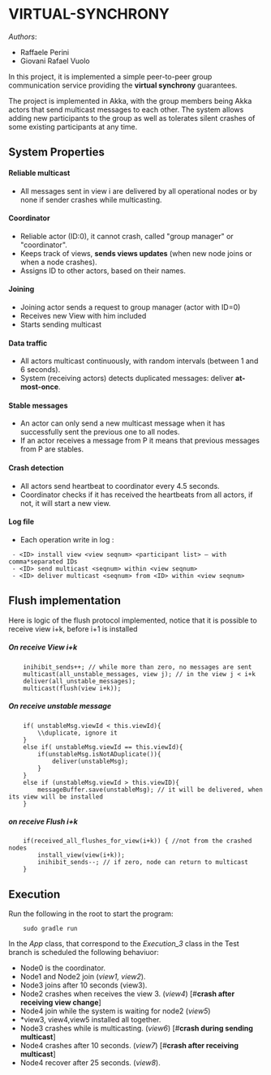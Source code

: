 # VIRTUAL-SYNCHRONY

*Authors*:
- Raffaele Perini
- Giovani Rafael Vuolo

In this project, it is implemented a simple peer-to-peer group communication service providing the **virtual synchrony** guarantees.

The project is implemented in Akka, with the group members being Akka actors that send multicast messages to each other.  The system allows adding new participants to the group as well as tolerates silent crashes of some existing participants at any time.

## System Properties

#### Reliable multicast
* All messages sent in view i are delivered by all operational nodes or by none if sender crashes while multicasting.

#### Coordinator
* Reliable actor (ID:0), it cannot crash, called "group manager" or "coordinator".
* Keeps track of views, **sends views updates** (when new node joins or when a node crashes).
* Assigns ID to other actors, based on their names.

#### Joining 			
* Joining actor sends a request to group manager (actor with ID=0)
* Receives new View with him included
* Starts sending multicast

#### Data traffic
* All actors  multicast continuously, with random intervals  (between 1 and 6 seconds).
* System (receiving actors) detects duplicated messages: deliver **at-most-once**.

#### Stable messages
* An actor can only send a new multicast message when it has successfully sent the previous one to all nodes.
* If an actor receives a message from P it means that previous messages from P are stables.

#### Crash detection
* All actors send heartbeat to coordinator every 4.5 seconds.
* Coordinator checks if it has received the heartbeats from all actors, if not, it will start a new view.

#### Log file
* Each operation write in log :

```
 - <ID> install view <view seqnum> <participant list> — with comma*separated IDs
 - <ID> send multicast <seqnum> within <view seqnum>
 - <ID> deliver multicast <seqnum> from <ID> within <view seqnum>  
```

## Flush implementation

Here is logic of the flush protocol implemented, notice that it is possible to receive view i+k, before i+1 is installed

##### On receive View i+k

```
	inihibit_sends++; // while more than zero, no messages are sent
	multicast(all_unstable_messages, view j); // in the view j < i+k
	deliver(all_unstable_messages);
	multicast(flush(view i+k));
```

##### On receive unstable message

```
	if( unstableMsg.viewId < this.viewId){
		\\duplicate, ignore it
	}
	else if( unstableMsg.viewId == this.viewId){
		if(unstableMsg.isNotADuplicate()){
			deliver(unstableMsg);
		}
	} 
	else if (unstableMsg.viewId > this.viewID){
		messageBuffer.save(unstableMsg); // it will be delivered, when its view will be installed
	}
```

##### on receive Flush i+k

```
	if(received_all_flushes_for_view(i+k)) { //not from the crashed nodes
		install_view(view(i+k));
		inihibit_sends--; // if zero, node can return to multicast
	}
```


## Execution

Run the following in the root to start the program:
```
    sudo gradle run
```
In the *App* class, that correspond to the *Execution_3* class in the Test branch is scheduled the following behaviuor:

 *  Node0 is the coordinator.
 *  Node1 and Node2 join (*view1, view2*).
 *  Node3 joins after 10 seconds (view3).
 *  Node2 crashes when receives the view 3.  (*view4*) [#**crash after receiving view change**] 
 *  Node4 join while the system is waiting for node2 (*view5*)
 *  *view3, view4,view5 installed all together.
 *  Node3 crashes while is multicasting. (*view6*) [#**crash during sending multicast**] 
 *  Node4 crashes after 10 seconds. (*view7*) [#**crash after receiving multicast**]
 *  Node4 recover after 25 seconds. (*view8*).
